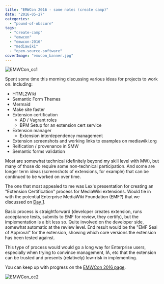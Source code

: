 ```yaml
---
title: "EMWCon 2016 - some notes (create camp)"
date: "2016-05-27"
categories: 
  - "pound-of-obscure"
tags: 
  - "create-camp"
  - "emwcon"
  - "emwcon-2016"
  - "mediawiki"
  - "open-source-software"
coverImage: "emwcon_banner.jpg"
---
```


![EMWCon_cc1](images/emwcon_cc1.jpg)

Spent some time this morning discussing various ideas for projects to work on. Including:

- HTML2Wiki
- Semantic Form Themes
- Mermaid
- Make site faster
- Extension certification
    - AD / Vagrant roles
    - BPM Setup for an extension cert service
- Extension manager
    - Extension interdependency management
- Extension screenshots and working links to examples on mediawiki.org
- Reification / provenance in SMW
- Semantic forms validation

Most are somewhat technical (definitely beyond my skill level with MW), but many of those do require some non-technical participation. And some are longer term ideas (screenshots of extensions, for example) that can be continued to be worked on over time.

The one that most appealed to me was Lex's presentation for creating an "Extension Certification" process for MediaWiki extensions. Would tie in with the potential Enterprise MediaWiki Foundation (EMF?) that we discussed on [Day 1](http://gbrettmiller.com/2016/05/25/emwcon-2016-some-notes-day-1/).

Basic process is straightforward (developer creates extension, runs acceptance tests, submits to EMF for review, they certify), but the implementation is a bit less so. Quite involved on the developer side, somewhat automatic at the review level. End result would be the "EMF Seal of Approval" for the extension, showing which core versions the extension has been tested against.

This type of process would would go a long way for Enterprise users, especially when trying to convince management, IA, etc that the extension can be trusted and presents (relatively) low-risk in implementing.

You can keep up with progress on the [EMWCon 2016 page](https://www.mediawiki.org/wiki/EMWCon_Spring_2016).

![EMWCon_cc2](images/emwcon_cc2.jpg)
